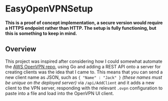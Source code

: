 # EasyOpenVPNSetup

**This is a proof of concept implementation, a secure version would require a HTTPS endpoint rather than HTTP. The setup is fully functioning, but this is something to keep in mind.**

## Overview
This project was inspired after considering how I could somewhat automate the [AWS OpenVPN repo](https://github.com/jdockerty/OpenVPNAWS), using Go and adding a REST API onto a server for creating clients was the idea that I came to. This means that you can send a new client name as JSON, such as `{ "Name" : "Jack" }` *(these names must be unique on the deployed server)* via `/api/AddClient` and it adds a new client to the VPN server, responding with the relevant `.ovpn` configuration to paste into a file and load into the OpenVPN UI client. 

